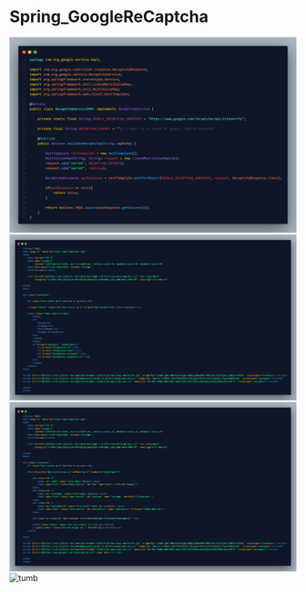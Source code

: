 # Spring_GoogleReCaptcha

![tumb](./img1.png)
![tumb](./img12.png)
![tumb](./img13.png)
![tumb](./img14.jpg)

